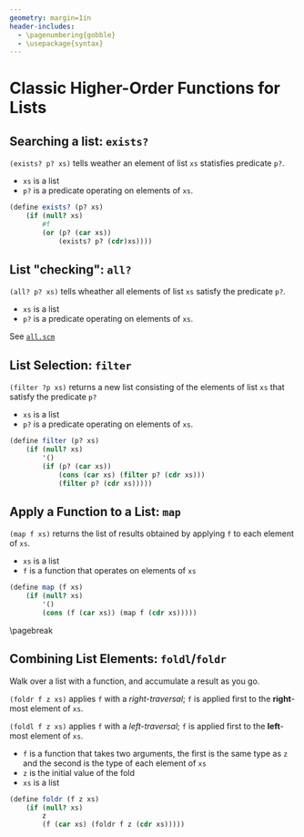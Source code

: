 ```yaml
---
geometry: margin=1in
header-includes:
  - \pagenumbering{gobble}
  - \usepackage{syntax}
---
```


# Classic Higher-Order Functions for Lists

## Searching a list: `exists?`

`(exists? p? xs)` tells weather an element of list `xs` statisfies predicate `p?`.

- `xs` is a list
- `p?` is a predicate operating on elements of `xs`.

```scheme
(define exists? (p? xs)
    (if (null? xs)
        #f
        (or (p? (car xs))
            (exists? p? (cdr)xs))))
```

## List "checking": `all?`

`(all? p? xs)` tells wheather all elements of list `xs` satisfy the predicate `p?`.

- `xs` is a list
- `p?` is a predicate operating on elements of `xs`.

See [`all.scm`](./all.scm)

## List Selection: `filter`

`(filter ?p xs)` returns a new list consisting of the elements of list `xs` that satisfy the predicate `p?`

- `xs` is a list
- `p?` is a predicate operating on elements of `xs`.

```scheme
(define filter (p? xs)
    (if (null? xs)
        '()
        (if (p? (car xs))
            (cons (car xs) (filter p? (cdr xs)))
            (filter p? (cdr xs)))))
```

## Apply a Function to a List: `map`

`(map f xs)` returns the list of results obtained by applying `f` to each element of `xs`.

- `xs` is a list
- `f` is a function that operates on elements of `xs`

```scheme
(define map (f xs)
    (if (null? xs)
        '()
        (cons (f (car xs)) (map f (cdr xs)))))
```

\pagebreak

## Combining List Elements: `foldl`/`foldr`

Walk over a list with a function, and accumulate a result as you go.

`(foldr f z xs)` applies `f` with a _right-traversal_; `f` is applied first to the **right**-most element of `xs`.

`(foldl f z xs)` applies `f` with a _left-traversal_; `f` is applied first to the **left**-most element of `xs`.

- `f` is a function that takes two arguments, the first is the same type as `z` and the second is the type of each element of `xs`
- `z` is the initial value of the fold
- `xs` is a list

```scheme
(define foldr (f z xs)
    (if (null? xs)
        z
        (f (car xs) (foldr f z (cdr xs)))))
```
